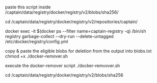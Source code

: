 paste this script inside /captain/data/registry/docker/registry/v2/blobs/sha256/
<!-- delete unused manifest tags  -->
cd /captain/data/registry/docker/registry/v2/repositories/captain/

<!-- exec garbage collector -->
docker exec -it $(docker ps --filter name=captain-registry -q) /bin/sh
registry garbage-collect --dry-run --delete-untagged /etc/docker/registry/config.yml

copy & paste the eligible blobs for deletion from the output into blobs.txt
chmod +x ./docker-remover.sh 

execute the docker-remover script
./docker-remvover.sh


<!-- registry blobs path  -->
cd /captain/data/registry/docker/registry/v2/blobs/sha256
